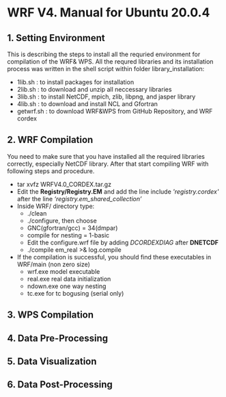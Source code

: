 # WRF V4. Manual for Ubuntu 20.0.4

## 1. Setting Environment
This is describing the steps to install all the requried environment for compilation of the WRF& WPS.
All the requred libraries and its installation process was written in the shell script within folder library_installation:
* 1lib.sh : to install packages for installation
* 2lib.sh : to download and unzip all neccessary libraries
* 3lib.sh : to install NetCDF, mpich, zlib, libpng, and jasper library
* 4lib.sh : to download and install NCL and Gfortran
* getwrf.sh : to download WRF&WPS from GitHub Repository, and WRF cordex

## 2. WRF Compilation
You need to make sure that you have installed all the required libraries correctly, especially NetCDF library.
After that start compiling WRF with following steps and procedure.
* tar xvfz WRFV4.0_CORDEX.tar.gz
* Edit the **Registry/Registry.EM** and add the line include *'registry.cordex'* after the line *‘registry.em_shared_collection’*
* Inside WRF/ directory type: 
  - ./clean
  - ./configure, then choose
  - GNC(gfortran/gcc) = 34(dmpar)
  - compile for nesting = 1-basic
  - Edit the configure.wrf file by adding *DCORDEXDIAG* after **DNETCDF**
  - ./compile em_real >& log.compile
* If the compilation is successful, you should find these executables in WRF/main (non zero size)
  -  wrf.exe model executable
  -  real.exe real data initialization
  -  ndown.exe one way nesting
  -  tc.exe for tc bogusing (serial only)

## 3. WPS Compilation

## 4. Data Pre-Processing

## 5. Data Visualization

## 6. Data Post-Processing

